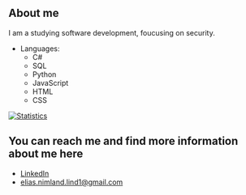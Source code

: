 ## About me
I am a studying software development, foucusing on security.

- Languages:
  - C#
  - SQL
  - Python
  - JavaScript
  - HTML
  - CSS
 
[![Statistics](https://github-readme-stats.vercel.app/api?username=EliasNimlandLind)](https://github.com/EliasNimlandLind/github-readme-stats)
   
## You can reach me and find more information about me here
  - [LinkedIn](https://www.linkedin.com/in/elias-nimland-lind/)
  - elias.nimland.lind1@gmail.com
